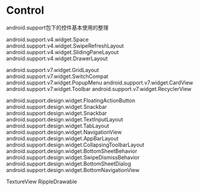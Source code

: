 # Control
android.support包下的控件基本使用的整理

android.support.v4.widget.Space 
android.support.v4.widget.SwipeRefreshLayout
android.support.v4.widget.SlidingPaneLayout
android.support.v4.widget.DrawerLayout

android.support.v7.widget.GridLayout
android.support.v7.widget.SwitchCompat
android.support.v7.widget.PopupMenu
android.support.v7.widget.CardView
android.support.v7.widget.Toolbar
android.support.v7.widget.RecyclerView

android.support.design.widget.FloatingActionButton
android.support.design.widget.Snackbar
android.support.design.widget.Snackbar
android.support.design.widget.TextInputLayout
android.support.design.widget.TabLayout
android.support.design.widget.NavigationView
android.support.design.widget.AppBarLayout
android.support.design.widget.CollapsingToolbarLayout
android.support.design.widget.BottomSheetBehavior
android.support.design.widget.SwipeDismissBehavior
android.support.design.widget.BottomSheetDialog
android.support.design.widget.BottomNavigationView

TextureView
RippleDrawable
